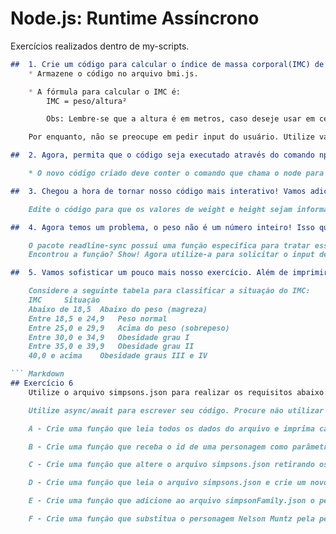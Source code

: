 # **Node.js: Runtime Assíncrono**

Exercícios realizados dentro de my-scripts.  

``` Markdown 
##  1. Crie um código para calcular o índice de massa corporal(IMC) de uma pessoa.
    * Armazene o código no arquivo bmi.js.

    * A fórmula para calcular o IMC é: 
        IMC = peso​/altura​²

        Obs: Lembre-se que a altura é em metros, caso deseje usar em centímetros a conversão para metros será necessária.

    Por enquanto, não se preocupe em pedir input do usuário. Utilize valores fixos para weight e height.
```

``` Markdown 
##  2. Agora, permita que o código seja executado através do comando npm run bmi.

    * O novo código criado deve conter o comando que chama o node para executar o arquivo bmi.js.
```

``` Markdown 
##  3. Chegou a hora de tornar nosso código mais interativo! Vamos adicionar inputs de entrada para quem usar.

    Edite o código para que os valores de weight e height sejam informados pela pessoa ao responder as perguntas: “What’s your weight?” e “What’s your height?”. Deve-se utilizar o pacote readline-sync.
```

``` Markdown 
##  4. Agora temos um problema, o peso não é um número inteiro! Isso quer dizer que precisamos mudar um pouco a forma como solicitamos o input desse dado.

    O pacote readline-sync possui uma função específica para tratar esses casos. Consulte a documentação do pacote e encontre a função adequada para realizar input de valores float.
    Encontrou a função? Show! Agora utilize-a para solicitar o input de weight.
```


``` Markdown
##  5. Vamos sofisticar um pouco mais nosso exercício. Além de imprimir o IMC na tela, imprima também em qual categoria da tabela abaixo aquele IMC se enquadra:

    Considere a seguinte tabela para classificar a situação do IMC:
    IMC 	Situação
    Abaixo de 18,5 	Abaixo do peso (magreza)
    Entre 18,5 e 24,9 	Peso normal
    Entre 25,0 e 29,9 	Acima do peso (sobrepeso)
    Entre 30,0 e 34,9 	Obesidade grau I
    Entre 35,0 e 39,9 	Obesidade grau II
    40,0 e acima 	Obesidade graus III e IV

``` Markdown
## Exercício 6
    Utilize o arquivo simpsons.json para realizar os requisitos abaixo.

    Utilize async/await para escrever seu código. Procure não utilizar callbacks.

    A - Crie uma função que leia todos os dados do arquivo e imprima cada personagem no formato id - Nome. Por exemplo: 1 - Homer Simpson.

    B - Crie uma função que receba o id de uma personagem como parâmetro e retorne uma Promise que é resolvida com os dados da personagem que possui o id informado. Caso não haja uma personagem com o id informado, rejeite a Promise com o motivo “id não encontrado”.

    C - Crie uma função que altere o arquivo simpsons.json retirando os personagens com id 10 e 6.

    D - Crie uma função que leia o arquivo simpsons.json e crie um novo arquivo, chamado simpsonFamily.json, contendo as personagens com id de 1 a 4.

    E - Crie uma função que adicione ao arquivo simpsonFamily.json o personagem Nelson Muntz.

    F - Crie uma função que substitua o personagem Nelson Muntz pela personagem Maggie Simpson no arquivo simpsonFamily.json.
``` 